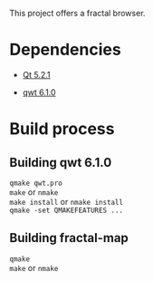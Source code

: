 This project offers a fractal browser.

# Dependencies

- [Qt 5.2.1](http://qt-project.org/downloads/)
  
- [qwt 6.1.0](http://sourceforge.net/projects/qwt/)

# Build process

## Building qwt 6.1.0
   `qmake qwt.pro`   
   `make` or `nmake`  
   `make install` or `nmake install`   
   `qmake -set QMAKEFEATURES ...`   
   
## Building fractal-map
   `qmake`   
   `make` or `nmake`
